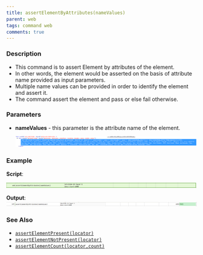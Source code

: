 ```yaml
---
title: assertElementByAttributes(nameValues)
parent: web
tags: command web
comments: true
---
```


### Description

- This command is to assert Element by attributes of the element.
- In other words, the element would be asserted on the basis of attribute name provided as input parameters.
- Multiple   name values  can be provided in order to identify the element and assert it.
- The command assert the element and pass or else fail otherwise.

### Parameters

- **nameValues** - this parameter is the attribute name of the element.  
      
      
   ![](image/assertElementByAttributes_01.png)  
      
    

### Example

**Script**:<br/>

![](image/assertElementByAttributes_02.png)

**Output**:<br/>
![](image/assertElementByAttributes_03.png)

### See Also

- [`assertElementPresent(locator)`](assertElementPresent(locator).html)
- [`assertElementNotPresent(locator)`](assertElementNotPresent(locator).html)
- [`assertElementCount(locator,count)`](assertElementCount(locator,count).html)